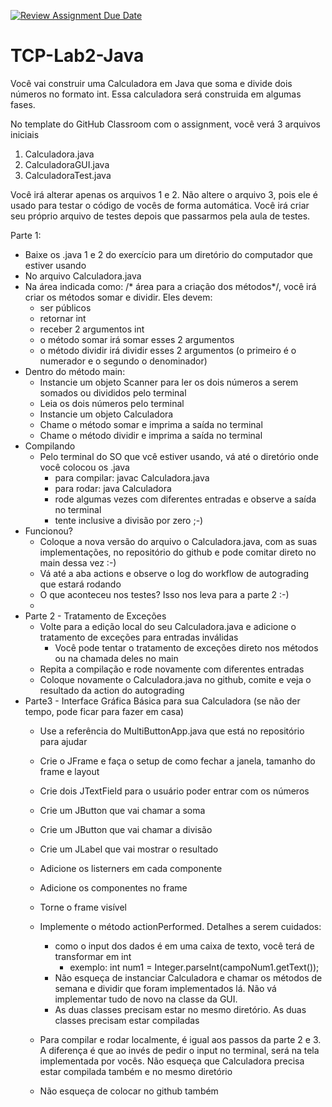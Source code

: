 [![Review Assignment Due Date](https://classroom.github.com/assets/deadline-readme-button-22041afd0340ce965d47ae6ef1cefeee28c7c493a6346c4f15d667ab976d596c.svg)](https://classroom.github.com/a/ih2_AcVf)
# TCP-Lab2-Java

Você vai construir uma Calculadora em Java que soma e divide dois números no formato int.
Essa calculadora será construida em algumas fases.

No template do GitHub Classroom com o assignment, você verá 3 arquivos iniciais
1. Calculadora.java
2. CalculadoraGUI.java
3. CalculadoraTest.java

Você irá alterar apenas os arquivos 1 e 2. Não altere o arquivo 3, pois ele é usado para testar o código de vocês de forma automática. Você irá criar seu próprio arquivo de testes depois que passarmos pela aula de testes. 

Parte 1: 
- Baixe os .java 1 e 2 do exercício para um diretório do computador que estiver usando
- No arquivo Calculadora.java
- Na área indicada como: /* área para a criação dos métodos*/, você irá criar os métodos somar e dividir. Eles devem:
    - ser públicos
    - retornar int
    - receber 2 argumentos int
    - o método somar irá somar esses 2 argumentos
    - o método dividir irá dividir esses 2 argumentos (o primeiro é o numerador e o segundo o denominador)
- Dentro do método main:
    - Instancie um objeto Scanner para ler os dois números  a serem somados ou divididos pelo terminal
    - Leia os dois números pelo terminal
    - Instancie um objeto Calculadora
    - Chame o método somar e imprima a saída no terminal
    - Chame o método dividir e imprima a saída no terminal
- Compilando
    - Pelo terminal do SO que vcê estiver usando, vá até o diretório onde você colocou os .java
        - para compilar: javac Calculadora.java
        - para rodar: java Calculadora
        - rode algumas vezes com diferentes entradas e observe a saída no terminal
        - tente inclusive a divisão por zero ;-)
- Funcionou?
    - Coloque a nova versão do arquivo o Calculadora.java, com as suas implementações, no repositório do github e pode comitar direto no main dessa vez :-) 
    - Vá até a aba actions e observe o log do workflow de autograding que estará rodando
    - O que aconteceu nos testes? Isso nos leva para a parte 2 :-)
    - 
- Parte 2 - Tratamento de Exceções
    - Volte para a edição local do seu Calculadora.java e adicione o tratamento de exceções para entradas inválidas
        - Você pode tentar o tratamento de exceções direto nos métodos ou na chamada deles no main
    - Repita a compilação e rode novamente com diferentes entradas
    - Coloque novamente o Calculadora.java no github, comite e veja o resultado da action do autograding
- Parte3 - Interface Gráfica Básica para sua Calculadora (se não der tempo, pode ficar para fazer em casa)
    - Use a referência do MultiButtonApp.java que está no repositório para ajudar
    - Crie o JFrame e faça o setup de como fechar a janela, tamanho do frame e layout
    - Crie dois JTextField para o usuário poder entrar com os números
    - Crie um JButton que vai chamar a soma
    - Crie um JButton que vai chamar a divisão
    - Crie um JLabel que vai mostrar o resultado
    - Adicione os listerners em cada componente
    - Adicione os componentes no frame
    - Torne o frame visível
    - Implemente o método actionPerformed. Detalhes a serem cuidados:
        - como o input dos dados é em uma caixa de texto, você terá de transformar em int
            - exemplo: int num1 = Integer.parseInt(campoNum1.getText()); 
        - Não esqueça de instanciar Calculadora e chamar os métodos de semana e dividir que foram implementados lá. Não vá implementar tudo de novo na classe da GUI.
        - As duas classes precisam estar no mesmo diretório. As duas classes precisam estar compiladas 

    - Para compilar e rodar localmente, é igual aos passos da parte 2 e 3. A diferença é que ao invés de pedir o input no terminal, será na tela implementada por vocês. Não esqueça que Calculadora precisa estar compilada também e no mesmo diretório
    - Não esqueça de colocar no github também
 
